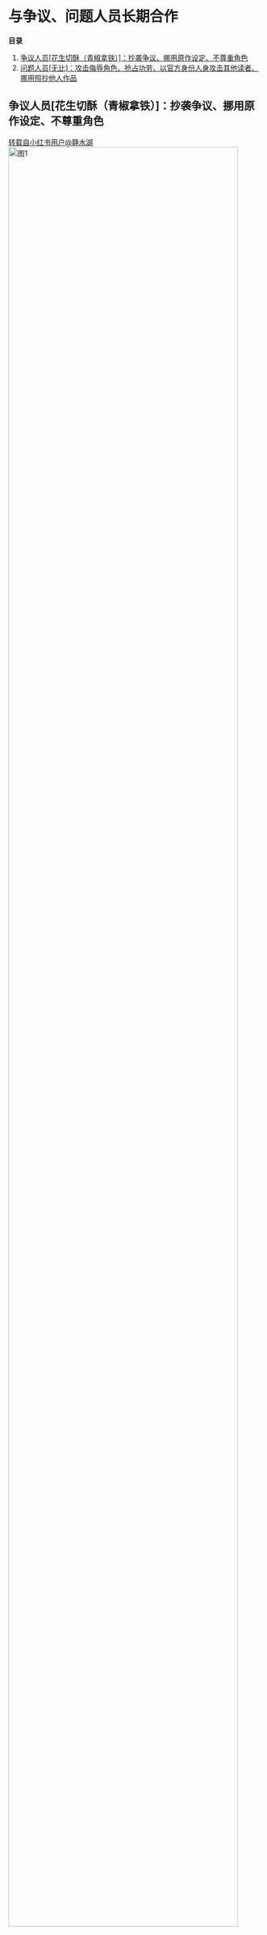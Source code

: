 # 与争议、问题人员长期合作
**目录**<br> 
1. [争议人员[花生切酥（青椒拿铁）]：抄袭争议、挪用原作设定、不尊重角色](out#section-1)<br>
2. [问题人员[无比]：攻击侮辱角色、抢占功劳、以官方身份人身攻击其他读者、挪用照抄他人作品](out#section-2)<br> 

<a id="section-1"></a>
## 争议人员[花生切酥（青椒拿铁）]：抄袭争议、挪用原作设定、不尊重角色
[转载自小红书用户@静水湖](http://xhslink.com/a/d8BMl4636d74)<br>
<img src="https://2025rak-1330218385.cos.ap-shanghai.myqcloud.com/pingxie-depository/out-2-1.jpg" width="95%" alt="图1"><br><br>
<img src="https://2025rak-1330218385.cos.ap-shanghai.myqcloud.com/pingxie-depository/out-2-2.jpg" width="95%" alt="图1"><br><br>
<img src="https://2025rak-1330218385.cos.ap-shanghai.myqcloud.com/pingxie-depository/out-2-3.jpg" width="95%" alt="图1"><br><br>
<img src="https://2025rak-1330218385.cos.ap-shanghai.myqcloud.com/pingxie-depository/out-2-4.jpg" width="95%" alt="图1"><br><br>
<img src="https://2025rak-1330218385.cos.ap-shanghai.myqcloud.com/pingxie-depository/out-2-5.jpg" width="95%" alt="图1"><br><br>
<img src="https://2025rak-1330218385.cos.ap-shanghai.myqcloud.com/pingxie-depository/out-2-6.jpg" width="95%" alt="图1"><br><br>
<img src="https://2025rak-1330218385.cos.ap-shanghai.myqcloud.com/pingxie-depository/out-2-7.jpg" width="95%" alt="图1"><br><br>
<img src="https://2025rak-1330218385.cos.ap-shanghai.myqcloud.com/pingxie-depository/out-2-8.jpg" width="95%" alt="图1"><br><br>
<img src="https://2025rak-1330218385.cos.ap-shanghai.myqcloud.com/pingxie-depository/out-2-9.jpg" width="95%" alt="图1"><br><br>
<img src="https://2025rak-1330218385.cos.ap-shanghai.myqcloud.com/pingxie-depository/out-2-10.jpg" width="95%" alt="图1"><br><br>
<img src="https://2025rak-1330218385.cos.ap-shanghai.myqcloud.com/pingxie-depository/out-2-11.jpg" width="95%" alt="图1"><br><br>
[链接：花生切酥仍未回复的抄袭争议](https://weibo.com/7008774859/4760408936943965)

<a id="section-1"></a>
## 问题人员[无比]：攻击侮辱角色、抢占功劳、以官方身份人身攻击其他读者、挪用照抄他人作品
[转载自小红书用户@静水湖](http://xhslink.com/a/RN2WuiZz8d74)<br>
<img src="https://2025rak-1330218385.cos.ap-shanghai.myqcloud.com/pingxie-depository/out-1-1.jpg" width="95%" alt="图1"><br><br>
<img src="https://2025rak-1330218385.cos.ap-shanghai.myqcloud.com/pingxie-depository/out-1-2.jpg" width="95%" alt="图1"><br><br>
<img src="https://2025rak-1330218385.cos.ap-shanghai.myqcloud.com/pingxie-depository/out-1-3.jpg" width="95%" alt="图1"><br><br>
<img src="https://2025rak-1330218385.cos.ap-shanghai.myqcloud.com/pingxie-depository/out-1-4.jpg" width="95%" alt="图1"><br><br>
<img src="https://2025rak-1330218385.cos.ap-shanghai.myqcloud.com/pingxie-depository/out-1-5.jpg" width="95%" alt="图1"><br><br>
<img src="https://2025rak-1330218385.cos.ap-shanghai.myqcloud.com/pingxie-depository/out-1-6.jpg" width="95%" alt="图1"><br><br>
<img src="https://2025rak-1330218385.cos.ap-shanghai.myqcloud.com/pingxie-depository/out-1-7.jpg" width="95%" alt="图1"><br><br>
